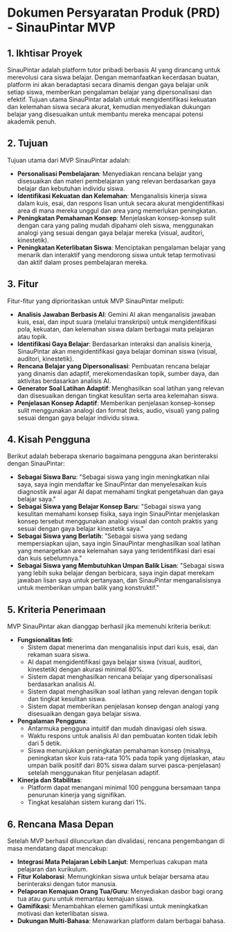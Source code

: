 # Dokumen Persyaratan Produk (PRD) - SinauPintar MVP

## 1. Ikhtisar Proyek

SinauPintar adalah platform tutor pribadi berbasis AI yang dirancang untuk merevolusi cara siswa belajar. Dengan memanfaatkan kecerdasan buatan, platform ini akan beradaptasi secara dinamis dengan gaya belajar unik setiap siswa, memberikan pengalaman belajar yang dipersonalisasi dan efektif. Tujuan utama SinauPintar adalah untuk mengidentifikasi kekuatan dan kelemahan siswa secara akurat, kemudian menyediakan dukungan belajar yang disesuaikan untuk membantu mereka mencapai potensi akademik penuh.

## 2. Tujuan

Tujuan utama dari MVP SinauPintar adalah:

*   **Personalisasi Pembelajaran**: Menyediakan rencana belajar yang disesuaikan dan materi pembelajaran yang relevan berdasarkan gaya belajar dan kebutuhan individu siswa.
*   **Identifikasi Kekuatan dan Kelemahan**: Menganalisis kinerja siswa dalam kuis, esai, dan respons lisan untuk secara akurat mengidentifikasi area di mana mereka unggul dan area yang memerlukan peningkatan.
*   **Peningkatan Pemahaman Konsep**: Menjelaskan konsep-konsep sulit dengan cara yang paling mudah dipahami oleh siswa, menggunakan analogi yang sesuai dengan gaya belajar mereka (visual, auditori, kinestetik).
*   **Peningkatan Keterlibatan Siswa**: Menciptakan pengalaman belajar yang menarik dan interaktif yang mendorong siswa untuk tetap termotivasi dan aktif dalam proses pembelajaran mereka.

## 3. Fitur

Fitur-fitur yang diprioritaskan untuk MVP SinauPintar meliputi:

*   **Analisis Jawaban Berbasis AI**: Gemini AI akan menganalisis jawaban kuis, esai, dan input suara (melalui transkripsi) untuk mengidentifikasi pola, kekuatan, dan kelemahan siswa dalam berbagai mata pelajaran atau topik.
*   **Identifikasi Gaya Belajar**: Berdasarkan interaksi dan analisis kinerja, SinauPintar akan mengidentifikasi gaya belajar dominan siswa (visual, auditori, kinestetik).
*   **Rencana Belajar yang Dipersonalisasi**: Pembuatan rencana belajar yang dinamis dan adaptif, merekomendasikan topik, sumber daya, dan aktivitas berdasarkan analisis AI.
*   **Generator Soal Latihan Adaptif**: Menghasilkan soal latihan yang relevan dan disesuaikan dengan tingkat kesulitan serta area kelemahan siswa.
*   **Penjelasan Konsep Adaptif**: Memberikan penjelasan konsep-konsep sulit menggunakan analogi dan format (teks, audio, visual) yang paling sesuai dengan gaya belajar individu siswa.

## 4. Kisah Pengguna

Berikut adalah beberapa skenario bagaimana pengguna akan berinteraksi dengan SinauPintar:

*   **Sebagai Siswa Baru**: "Sebagai siswa yang ingin meningkatkan nilai saya, saya ingin mendaftar ke SinauPintar dan menyelesaikan kuis diagnostik awal agar AI dapat memahami tingkat pengetahuan dan gaya belajar saya."
*   **Sebagai Siswa yang Belajar Konsep Baru**: "Sebagai siswa yang kesulitan memahami konsep fisika, saya ingin SinauPintar menjelaskan konsep tersebut menggunakan analogi visual dan contoh praktis yang sesuai dengan gaya belajar kinestetik saya."
*   **Sebagai Siswa yang Berlatih**: "Sebagai siswa yang sedang mempersiapkan ujian, saya ingin SinauPintar menghasilkan soal latihan yang menargetkan area kelemahan saya yang teridentifikasi dari esai dan kuis sebelumnya."
*   **Sebagai Siswa yang Membutuhkan Umpan Balik Lisan**: "Sebagai siswa yang lebih suka belajar dengan berbicara, saya ingin dapat merekam jawaban lisan saya untuk pertanyaan, dan SinauPintar menganalisisnya untuk memberikan umpan balik yang konstruktif."

## 5. Kriteria Penerimaan

MVP SinauPintar akan dianggap berhasil jika memenuhi kriteria berikut:

*   **Fungsionalitas Inti**:
    *   Sistem dapat menerima dan menganalisis input dari kuis, esai, dan rekaman suara siswa.
    *   AI dapat mengidentifikasi gaya belajar siswa (visual, auditori, kinestetik) dengan akurasi minimal 80%.
    *   Sistem dapat menghasilkan rencana belajar yang dipersonalisasi berdasarkan analisis AI.
    *   Sistem dapat menghasilkan soal latihan yang relevan dengan topik dan tingkat kesulitan siswa.
    *   Sistem dapat memberikan penjelasan konsep dengan analogi yang disesuaikan dengan gaya belajar siswa.
*   **Pengalaman Pengguna**:
    *   Antarmuka pengguna intuitif dan mudah dinavigasi oleh siswa.
    *   Waktu respons untuk analisis AI dan pembuatan konten tidak lebih dari 5 detik.
    *   Siswa menunjukkan peningkatan pemahaman konsep (misalnya, peningkatan skor kuis rata-rata 10% pada topik yang dijelaskan, atau umpan balik positif dari 80% siswa dalam survei pasca-penjelasan) setelah menggunakan fitur penjelasan adaptif.
*   **Kinerja dan Stabilitas**:
    *   Platform dapat menangani minimal 100 pengguna bersamaan tanpa penurunan kinerja yang signifikan.
    *   Tingkat kesalahan sistem kurang dari 1%.

## 6. Rencana Masa Depan

Setelah MVP berhasil diluncurkan dan divalidasi, rencana pengembangan di masa mendatang dapat mencakup:

*   **Integrasi Mata Pelajaran Lebih Lanjut**: Memperluas cakupan mata pelajaran dan kurikulum.
*   **Fitur Kolaborasi**: Memungkinkan siswa untuk belajar bersama atau berinteraksi dengan tutor manusia.
*   **Pelaporan Kemajuan Orang Tua/Guru**: Menyediakan dasbor bagi orang tua atau guru untuk memantau kemajuan siswa.
*   **Gamifikasi**: Menambahkan elemen gamifikasi untuk meningkatkan motivasi dan keterlibatan siswa.
*   **Dukungan Multi-Bahasa**: Menawarkan platform dalam berbagai bahasa.
